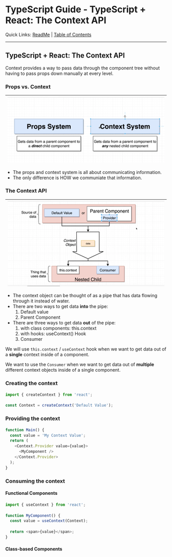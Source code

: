 # TypeScript Guide - TypeScript + React: The Context API
Quick Links: [ReadMe](../README.md) | [Table of Contents](00-index.md)

---

## TypeScript + React: The Context API

Context provides a way to pass data through the component tree without having to pass props down manually at every level.

### Props vs. Context

|![](./screenshots/31-props-vs-context.png)
|--

 - The props and context system is all about communicating information.
 - The only difference is HOW we communiate that information.

### The Context API

|![](./screenshots/30-context.png)
|--

 - The context object can be thought of as a pipe that has data flowing through it instead of water.
 - There are two ways to get data **into** the pipe: 
    1. Default value
    2. Parent Component
 - There are three ways to get data **out** of the pipe:
    1. with class components: this.context
    2. with hooks: useContext() Hook
    3. Consumer

We will use `this.context` / `useContext` hook when we want to get data out of a **single** context inside of a component.

We want to use the `Consumer` when we want to get data out of **multiple** different context objects inside of a single component.

### Creating the context

```js
import { createContext } from 'react';

const Context = createContext('Default Value');
```


### Providing the context

```js
function Main() {
  const value = 'My Context Value';
  return (
    <Context.Provider value={value}>
      <MyComponent />
    </Context.Provider>
  );
}
```


### Consuming the context


#### Functional Components

```js
import { useContext } from 'react';

function MyComponent() {
  const value = useContext(Context);

  return <span>{value}</span>;
}
```


#### Class-based Components